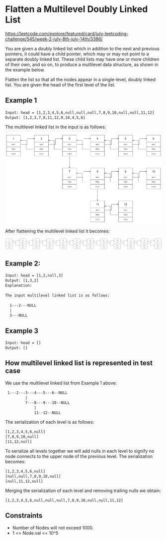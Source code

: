 # Flatten a Multilevel Doubly Linked List

https://leetcode.com/explore/featured/card/july-leetcoding-challenge/545/week-2-july-8th-july-14th/3386/

You are given a doubly linked list which in addition to the next and previous
pointers, it could have a child pointer, which may or may not point to a
separate doubly linked list. These child lists may have one or more children of
their own, and so on, to produce a multilevel data structure, as shown in the
example below.

Flatten the list so that all the nodes appear in a single-level, doubly linked
list. You are given the head of the first level of the list.

## Example 1

```
Input: head = [1,2,3,4,5,6,null,null,null,7,8,9,10,null,null,11,12]
Output: [1,2,3,7,8,11,12,9,10,4,5,6]
```

The multilevel linked list in the input is as follows:

![](img/Example_1_input.png)

After flattening the multilevel linked list it becomes:

![](img/Example_1_output.png)

## Example 2:

```
Input: head = [1,2,null,3]
Output: [1,3,2]
Explanation:

The input multilevel linked list is as follows:

  1---2---NULL
  |
  3---NULL
```

## Example 3

```
Input: head = []
Output: []
```
 
## How multilevel linked list is represented in test case

We use the multilevel linked list from Example 1 above:

```
 1---2---3---4---5---6--NULL
         |
         7---8---9---10--NULL
             |
             11--12--NULL
```

The serialization of each level is as follows:

```
[1,2,3,4,5,6,null]
[7,8,9,10,null]
[11,12,null]
```

To serialize all levels together we will add nulls in each level to signify no
node connects to the upper node of the previous level. The serialization
becomes:

```
[1,2,3,4,5,6,null]
[null,null,7,8,9,10,null]
[null,11,12,null]
```

Merging the serialization of each level and removing trailing nulls we obtain:

```
[1,2,3,4,5,6,null,null,null,7,8,9,10,null,null,11,12]
```

## Constraints

- Number of Nodes will not exceed 1000.
- 1 <= Node.val <= 10^5

